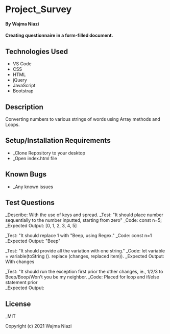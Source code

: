 # Project_Survey

#### By Wajma Niazi

#### Creating questionnaire in a form-filled document. 

## Technologies Used

* VS Code
* CSS 
* HTML 
* jQuery
* JavaScript 
* Bootstrap

## Description

Converting numbers to various strings of words using Array methods and Loops. 

## Setup/Installation Requirements

* _Clone Repository to your desktop  
* _Open index.html file 

## Known Bugs
* _Any known issues

## Test Questions 
_Describe: With the use of keys and spread.
_Test: "It should place number sequentially to the number inputted, starting from zero" 
_Code: const n=5; 
_Expected Output: [0, 1, 2, 3, 4, 5]

_Test: "It should replace 1 with "Beep, using Regex." 
_Code:  const n=1 
_Expected Output: "Beep" 

_Test: "It should provide all the variation with one string." 
_Code:  let variable = variable(toString (). replace (changes, replaced item)). 
_Expected Output: With changes 

_Test: "It should run the exception first prior the other changes, ie., 1/2/3 to Beep/Boop/Won't you be my neighbor. 
_Code:  Placed for loop and if/else statement prior  
_Expected Output: 

 

## License

_MIT

Copyright (c) 2021 Wajma Niazi
